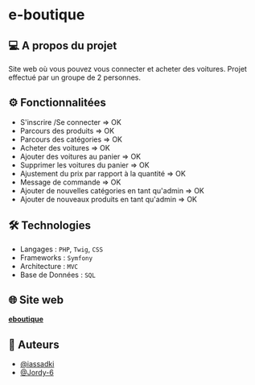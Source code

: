 # e-boutique

<!-- ![Nom de la capture](https://github.com/brunosllz/visit-card-generator/blob/main/src/assets/github-cover.png) -->

## 💻 A propos du projet
Site web où vous pouvez vous connecter et acheter des voitures. Projet effectué par un groupe de 2 personnes.

## ⚙️ Fonctionnalitées
- S'inscrire /Se connecter => OK
- Parcours des produits => OK
- Parcours des catégories => OK
- Acheter des voitures => OK
- Ajouter des voitures au panier => OK
- Supprimer les voitures du panier => OK
- Ajustement du prix par rapport à la quantité => OK
- Message de commande => OK
- Ajouter de nouvelles catégories en tant qu'admin => OK    
- Ajouter de nouveaux produits en tant qu'admin => OK


## 🛠 Technologies
- Langages : `PHP`, `Twig`, `CSS`
- Frameworks : `Symfony`
- Architecture : `MVC`
- Base de Données : `SQL`

## 🌐 Site web
**[eboutique](http://tatti.alwaysdata.net/)**

<!-- ## 💻 Screens/Demo -->
<!-- ![Demo](https://github.com/brunosllz/visit-card-generator/blob/main/src/assets/github-cover.png) -->

## 👤 Auteurs
- [@iassadki](https://github.com/iassadki)
- [@Jordy-6](https://github.com/Jordy-6)
